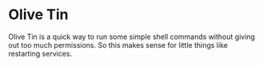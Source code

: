 # Olive Tin

Olive Tin is a quick way to run some simple shell commands without giving out too much permissions.
So this makes sense for little things like restarting services.
